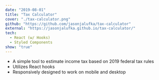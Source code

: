 ```yaml
---
date: "2019-08-01"
title: "Tax Calculator"
cover: "./tax-calculator.png"
github: "https://github.com/jasonjalufka/tax-calculator"
external: "https://jasonjalufka.github.io/tax-calculator/"
tech:
  - React (w/ Hooks)
  - Styled Components
show: "true"
---
```


- A simple tool to estimate income tax based on 2019 federal tax rules
- Utilizes React hooks
- Responsively designed to work on mobile and desktop
